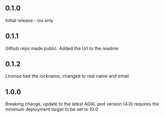 ## 0.1.0

Initial release - ios only

## 0.1.1

Github repo made public. Added the Url to the readme

## 0.1.2

License had the nickname, changed to real name and email

## 1.0.0

Breaking change, update to the latest ADAL pod version (4.0) requires the minimum deployment target to be set to 10.0